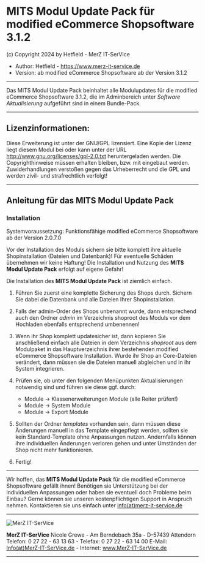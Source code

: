 # MITS Modul Update Pack für modified eCommerce Shopsoftware 3.1.2
(c) Copyright 2024 by Hetfield - MerZ IT-SerVice

- Author: 	Hetfield - https://www.merz-it-service.de
- Version: 	ab modified eCommerce Shopsoftware ab der Version 3.1.2

<hr />

Das MITS Modul Update Pack beinhaltet alle Modulupdates für die modified eCommerce Shopsoftware 3.1.2, die im Adminbereich unter *Software Aktualisierung* aufgeführt sind in einem Bundle-Pack.

<hr />

## Lizenzinformationen:

Diese Erweiterung ist unter der GNU/GPL lizensiert. Eine Kopie der Lizenz liegt diesem Modul bei
oder kann unter der URL http://www.gnu.org/licenses/gpl-2.0.txt heruntergeladen werden. Die
Copyrighthinweise müssen erhalten bleiben, bzw. mit eingebaut werden. Zuwiderhandlungen verstoßen
gegen das Urheberrecht und die GPL und werden zivil- und strafrechtlich verfolgt!

<hr />

## Anleitung für das MITS Modul Update Pack

### Installation

Systemvoraussetzung: Funktionsfähige modified eCommerce Shopsoftware ab der Version 2.0.7.0

Vor der Installation des Moduls sichern sie bitte komplett ihre aktuelle Shopinstallation (Dateien und Datenbank)!
Für eventuelle Schäden übernehmen wir keine Haftung!
Die Installation und Nutzung des **MITS Modul Update Pack** erfolgt auf eigene Gefahr!

Die Installation des **MITS Modul Update Pack** ist ziemlich einfach.

1. Führen Sie zuerst eine komplette Sicherung des Shops durch. Sichern Sie dabei die Datenbank und alle Dateien Ihrer Shopinstallation.

2. Falls der admin-Order des Shops unbenannt wurde, dann entsprechend auch den Ordner *admin* im Verzeichnis shoproot des Moduls vor dem Hochladen ebenfalls entsprechend umbenennen!

3. Wenn ihr Shop komplett updatesicher ist, dann kopieren Sie anschließend einfach alle Dateien in dem Verzeichnis *shoproot* aus dem Modulpaket in das Hauptverzeichnis ihrer bestehenden modified eCommerce Shopsoftware Installation.
   Wurde ihr Shop an Core-Dateien verändert, dann müssen sie die Dateien manuell abgleichen und in ihr System integrieren.

4. Prüfen sie, ob unter den folgenden Menüpunkten Aktualisierungen notwendig sind und führen sie diese ggf. durch: 
     - Module -> Klassenerweiterungen Module (alle Reiter prüfen!)
     - Module -> System Module
     - Module -> Export Module

5. Sollten der Ordner *templates* vorhanden sein, dann müssen diese Änderungen manuell in das Template eingepflegt werden, sollten sie kein Standard-Template ohne Anpassungen nutzen. 
   Andernfalls können ihre individuellen Änderungen verloren gehen und unter Umständen der Shop nicht mehr funktionieren.

6. Fertig!

<hr />

Wir hoffen, das **MITS Modul Update Pack** für die modified eCommerce Shopsoftware gefällt ihnen!
Benötigen sie Unterstützung bei der individuellen Anpassungen oder haben sie eventuell doch Probleme beim Einbau?
Gerne können sie unseren kostenpflichtigen Support in Anspruch nehmen.
Kontaktieren sie uns einfach unter <a href="https://www.merz-it-service.de/Kontakt.html">info(at)merz-it-service.de</a>

<hr />

<img src="https://www.merz-it-service.de/images/logo.png" alt="MerZ IT-SerVice" title="MerZ IT-SerVice" />

**MerZ IT-SerVice** Nicole Grewe - Am Berndebach 35a - D-57439 Attendorn
Telefon: 0 27 22 - 63 13 63 - Telefax: 0 27 22 - 63 14 00
E-Mail: <a href="https://www.merz-it-service.de/Kontakt.html">Info(at)MerZ-IT-SerVice.de</a> - Internet: <a href="https://www.merz-it-service.de">www.MerZ-IT-SerVice.de</a>

<hr />
